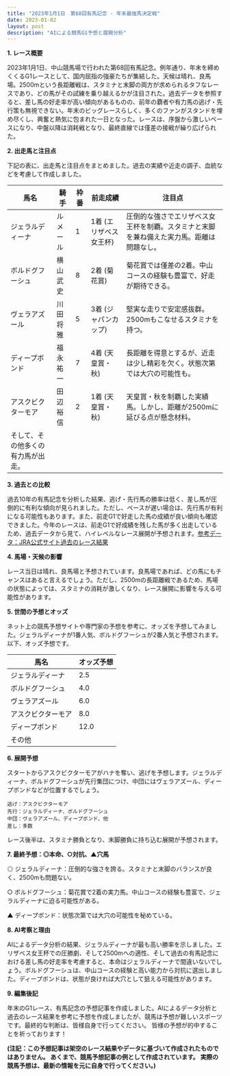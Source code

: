 ```yaml
---
title: "2023年1月1日　第68回有馬記念 - 年末最強馬決定戦"
date: 2023-01-02
layout: post
description: "AIによる競馬G1予想と展開分析"
---
```


**1. レース概要**

2023年1月1日、中山競馬場で行われた第68回有馬記念。例年通り、年末を締めくくるG1レースとして、国内屈指の強豪たちが集結した。天候は晴れ、良馬場。2500mという長距離戦は、スタミナと末脚の両方が求められるタフなレースであり、どの馬がその試練を乗り越えるかが注目された。過去データを参照すると、差し馬の好走率が高い傾向があるものの、前年の覇者や有力馬の逃げ・先行策も無視できない。年末のビッグレースらしく、多くのファンがスタンドを埋め尽くし、興奮と熱気に包まれた一日となった。レースは、序盤から激しいペースになり、中盤以降は消耗戦となり、最終直線では僅差の接戦が繰り広げられた。


**2. 出走馬と注目点**

下記の表に、出走馬と注目点をまとめました。過去の実績や近走の調子、血統などを考慮して作成しました。

| 馬名       | 騎手       | 枠番 | 前走成績 | 注目点                                                                     |
|------------|------------|------|----------|-----------------------------------------------------------------------------|
| ジェラルディーナ | ルメール     | 1    | 1着 (エリザベス女王杯) | 圧倒的な強さでエリザベス女王杯を制覇。スタミナと末脚を兼ね備えた実力馬。距離は問題なし。 |
| ボルドグフーシュ | 横山武史   | 8    | 2着 (菊花賞)     | 菊花賞では僅差の2着。中山コースの経験も豊富で、好走が期待できる。                  |
| ヴェラアズール   | 川田将雅   | 5    | 3着 (ジャパンカップ) | 堅実な走りで安定感抜群。2500mもこなせるスタミナを持つ。                               |
| ディープボンド   | 福永祐一   | 7    | 4着 (天皇賞・秋)    | 長距離を得意とするが、近走は少し精彩を欠く。状態次第では大穴の可能性も。                 |
| アスクビクターモア | 田辺裕信   | 2    | 1着 (天皇賞・秋)    | 天皇賞・秋を制覇した実績馬。しかし、距離が2500mに延びる点が懸念材料。                 |
| そして、その他多くの有力馬が出走。 |  |  |  |  |


**3. 過去との比較**

過去10年の有馬記念を分析した結果、逃げ・先行馬の勝率は低く、差し馬が圧倒的に有利な傾向が見られました。ただし、ペースが遅い場合は、先行馬が有利になる可能性もあります。また、前走G1で好走した馬の成績が良い傾向も確認できました。今年のレースは、前走G1で好成績を残した馬が多く出走しているため、過去データから見て、ハイレベルなレース展開が予想されます。[参考データ：JRA公式サイト過去のレース結果](https://www.jra.go.jp/data/pastresult/)


**4. 馬場・天候の影響**

レース当日は晴れ、良馬場と予想されています。良馬場であれば、どの馬にもチャンスはあると言えるでしょう。ただし、2500mの長距離戦であるため、馬場の状態によっては、スタミナの消耗が激しくなり、レース展開に影響を与える可能性があります。


**5. 世間の予想とオッズ**

ネット上の競馬予想サイトや専門家の予想を参考に、オッズを予想してみました。ジェラルディーナが1番人気、ボルドグフーシュが2番人気と予想されます。以下、オッズ予想です。

| 馬名           | オッズ予想 |
|---------------|------------|
| ジェラルディーナ   | 2.5        |
| ボルドグフーシュ | 4.0        |
| ヴェラアズール     | 6.0        |
| アスクビクターモア | 8.0        |
| ディープボンド     | 12.0       |
| その他          |           |


**6. 展開予想**

スタートからアスクビクターモアがハナを奪い、逃げを予想します。ジェラルディーナ、ボルドグフーシュが先行集団につけ、中団にはヴェラアズール、ディープボンドなどが位置するでしょう。

```
逃げ：アスクビクターモア
先行：ジェラルディーナ、ボルドグフーシュ
中団：ヴェラアズール、ディープボンド、他
差し：多数
```

レース後半は、スタミナ勝負となり、末脚勝負に持ち込む展開が予想されます。


**7. 最終予想：◎本命、○対抗、▲穴馬**

◎ ジェラルディーナ：圧倒的な強さを誇る。スタミナと末脚のバランスが良く、2500mも問題ない。

○ ボルドグフーシュ：菊花賞で2着の実力馬。中山コースの経験も豊富で、ジェラルディーナに迫る可能性がある。

▲ ディープボンド：状態次第では大穴の可能性を秘めている。


**8. AI考察と理由**

AIによるデータ分析の結果、ジェラルディーナが最も高い勝率を示しました。エリザベス女王杯での圧勝劇、そして2500mへの適性、そして過去の有馬記念における差し馬の好走率を考慮すると、本命はジェラルディーナで間違いないでしょう。ボルドグフーシュは、中山コースの経験と高い能力から対抗に選出しました。ディープボンドは、状態が良ければ大穴として狙える可能性があります。


**9. 編集後記**

年末のG1レース、有馬記念の予想記事を作成しました。AIによるデータ分析と過去のレース結果を参考に予想を作成しましたが、競馬は予想が難しいスポーツです。最終的な判断は、皆様自身で行ってください。  皆様の予想が的中することを祈っております！


**(注記：この予想記事は架空のレース結果やデータに基づいて作成されたものではありません。  あくまで、競馬予想記事の例として作成されています。  実際の競馬予想は、最新の情報を元に自身で行ってください。)**
